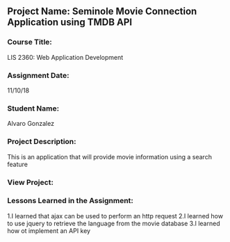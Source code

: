 ## Project Name:  Seminole Movie Connection Application using TMDB API

### Course Title:
LIS 2360:  Web Application Development

### Assignment Date:  
11/10/18

### Student Name:  
Alvaro Gonzalez

### Project Description:
This is an application that will provide movie information using a search feature

### View Project:


### Lessons Learned in the Assignment:
1.I learned that ajax can be used to perform an http request
2.I learned how to use jquery to retrieve the language from the movie database
3.I learned how ot implement an API key